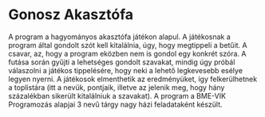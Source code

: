 # Gonosz Akasztófa
A program a hagyományos akasztófa játékon alapul. A játékosnak a program által gondolt szót kell kitalálnia, úgy, hogy megtippeli a betűit. A csavar, az, hogy a program eközben nem is gondol egy konkrét szóra. A futása során gyűjti a lehetséges gondolt szavakat, mindig úgy próbál válaszolni a játékos tippelésére, hogy neki a lehető legkevesebb esélye legyen nyerni. A játékosok elmenthetik az eredményüket, így felkerülhetnek a toplistára (itt a nevük, pontjaik, illetve az jelenik meg, hogy hány százalékban sikerült kitalálniuk a szavakat).
A program a BME-VIK Programozás alapjai 3 nevű tárgy nagy házi feladataként készült.
